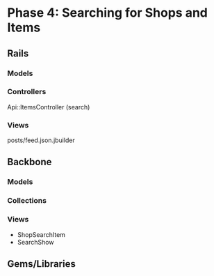 # Phase 4: Searching for Shops and Items

## Rails
### Models

### Controllers
Api::ItemsController (search)

### Views
posts/feed.json.jbuilder

## Backbone
### Models

### Collections

### Views
* ShopSearchItem
* SearchShow

## Gems/Libraries
